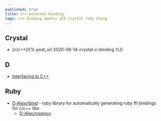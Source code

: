 ```yaml
---
published: true
title: C++ external binding
tags: c++ binding opencv qt5 crystal ruby dlang
---
```

## Crystal
- [c/c++]({% post_url 2020-08-14-crystal-c-binding %})

## D 
- [Interfacing to C++](https://dlang.org/spec/cpp_interface.html)

## Ruby
- [D-Alex/rbind](https://github.com/D-Alex/rbind) - ruby library for automatically generating ruby ffi bindings for c/c++ libs 
	- [D-Alex/ropencv](https://github.com/d-alex/ropencv)
